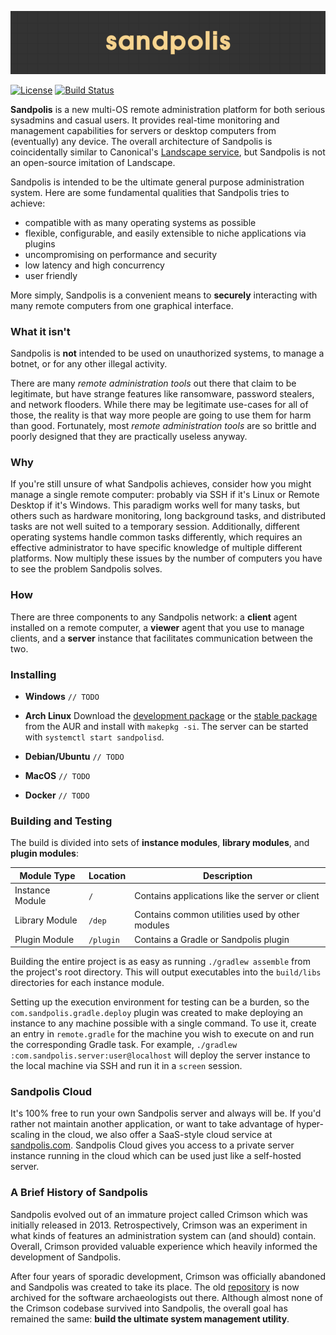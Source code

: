 <p align="center">
	<img src="screenshots/sandpolis.png" />
</p>

[![License](https://img.shields.io/badge/License-Apache%202.0-blue.svg)](https://opensource.org/licenses/Apache-2.0)
[![Build Status](https://travis-ci.org/Subterranean-Security/Sandpolis.svg?branch=master)](https://travis-ci.org/Subterranean-Security/Sandpolis)

**Sandpolis** is a new multi-OS remote administration platform for both serious sysadmins and casual users. It provides real-time monitoring and management capabilities for servers or desktop computers from (eventually) any device. The overall architecture of Sandpolis is coincidentally similar to Canonical's [Landscape service](https://landscape.canonical.com), but Sandpolis is not an open-source imitation of Landscape.

Sandpolis is intended to be the ultimate general purpose administration system. Here are some fundamental qualities that Sandpolis tries to achieve:

- compatible with as many operating systems as possible
- flexible, configurable, and easily extensible to niche applications via plugins
- uncompromising on performance and security
- low latency and high concurrency
- user friendly

More simply, Sandpolis is a convenient means to **securely** interacting with many remote computers from one graphical interface.

### What it isn't
Sandpolis is **not** intended to be used on unauthorized systems, to manage a botnet, or for any other illegal activity. 

There are many _remote administration tools_ out there that claim to be legitimate, but have strange features like ransomware, password stealers, and network flooders. While there may be legitimate use-cases for all of those, the reality is that way more people are going to use them for harm than good. Fortunately, most _remote administration tools_ are so brittle and poorly designed that they are practically useless anyway.

### Why
If you're still unsure of what Sandpolis achieves, consider how you might manage a single remote computer: probably via SSH if it's Linux or Remote Desktop if it's Windows. This paradigm works well for many tasks, but others such as hardware monitoring, long background tasks, and distributed tasks are not well suited to a temporary session. Additionally, different operating systems handle common tasks differently, which requires an effective administrator to have specific knowledge of multiple different platforms. Now multiply these issues by the number of computers you have to see the problem Sandpolis solves.

### How
There are three components to any Sandpolis network: a **client** agent installed on a remote computer, a **viewer** agent that you use to manage clients, and a **server** instance that facilitates communication between the two.  

### Installing
- **Windows**
`// TODO`

- **Arch Linux**
Download the [development package](https://aur.archlinux.org/pkgbase/sandpolis-git) or the [stable package](https://aur.archlinux.org/pkgbase/sandpolis) from the AUR and install with `makepkg -si`. The server can be started with `systemctl start sandpolisd`.

- **Debian/Ubuntu**
`// TODO`

- **MacOS**
`// TODO`

- **Docker**
`// TODO`

### Building and Testing
The build is divided into sets of **instance modules**, **library modules**, and **plugin modules**:

|Module Type| Location | Description|
|-----------|----------|------------|
| Instance Module | `/` | Contains applications like the server or client |
| Library Module | `/dep` | Contains common utilities used by other modules |
| Plugin Module | `/plugin` | Contains a Gradle or Sandpolis plugin |

Building the entire project is as easy as running `./gradlew assemble` from the project's root directory. This will output executables into the `build/libs` directories for each instance module.

Setting up the execution environment for testing can be a burden, so the `com.sandpolis.gradle.deploy` plugin was created to make deploying an instance to any machine possible with a single command. To use it, create an entry in `remote.gradle` for the machine you wish to execute on and run the corresponding Gradle task. For example, `./gradlew :com.sandpolis.server:user@localhost` will deploy the server instance to the local machine via SSH and run it in a `screen` session.

### Sandpolis Cloud
It's 100% free to run your own Sandpolis server and always will be. If you'd rather not maintain another application, or want to take advantage of hyper-scaling in the cloud, we also offer a SaaS-style cloud service at [sandpolis.com](http://sandpolis.com). Sandpolis Cloud gives you access to a private server instance running in the cloud which can be used just like a self-hosted server.

### A Brief History of Sandpolis
Sandpolis evolved out of an immature project called Crimson which was initially released in 2013. Retrospectively, Crimson was an experiment in what kinds of features an administration system can (and should) contain. Overall, Crimson provided valuable experience which heavily informed the development of Sandpolis.

After four years of sporadic development, Crimson was officially abandoned and Sandpolis was created to take its place. The old [repository](https://github.com/Subterranean-Security/Crimson) is now archived for the software archaeologists out there. Although almost none of the Crimson codebase survived into Sandpolis, the overall goal has remained the same: **build the ultimate system management utility**.
